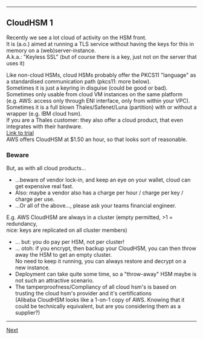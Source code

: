 --------------------------
## CloudHSM 1
Recently we see a lot cloud of activity on the HSM front.  
It is (a.o.) aimed at running a TLS service without having the keys for
this in memory on a (web)server-instance.  
A.k.a.: "Keyless SSL" (but of course there is a key, just not on the server that uses it)

Like non-cloud HSMs, cloud HSMs probably offer the PKCS11 "language" as a standardised communication path
(pkcs11: more below).  
Sometimes it is just a keyring in disguise (could be good or bad).  
Sometimes only usable from cloud VM instances on the same platform  
(e.g. AWS: access only through ENI interface, only from within your VPC).  
Sometimes it is a full blown Thales/Safenet/Luna (partition) with or
without a wrapper (e.g. IBM cloud hsm).  
If you are a Thales customer: they also offer a cloud product, that even integrates with their hardware.  
[Link to trial](https://thales.eu.market.dpondemand.io/signup/)  
AWS offers CloudHSM at $1.50 an hour, so that looks sort of reasonable.

### Beware
But, as with all cloud products...  
* ...beware of vendor lock-in, and keep an eye on your wallet, cloud can get expensive real fast.  
* Also: maybe a vendor also has a charge per hour / charge per key / charge per use.  
* ...Or all of the above..., please ask your teams financial engineer.

E.g. AWS CloudHSM are always in a cluster (empty permitted, >1 = redundancy,  
nice: keys are replicated on all cluster members)  
* ... but: you do pay per HSM, not per cluster!  
* ... otoh: if you encrypt, then backup your CloudHSM, you can then throw away the HSM to get an empty cluster.  
No need to keep it running, you can always restore and decrypt on a new instance.  
* Deployment can take quite some time, so a "throw-away" HSM maybe is not such an attractive scenario.
* The tamperproofness/Compliancy of all cloud hsm's is based on trusting the cloud hsm's provider and it's certifications  
(Alibaba CloudHSM looks like a 1-on-1 copy of AWS. Knowing that it could be technically equivalent, but are you considering them as a supplier?)

----------------
[Next](https://github.com/niek-sidn/hsm_workshop_nethsm/blob/main/Slide13.md)
